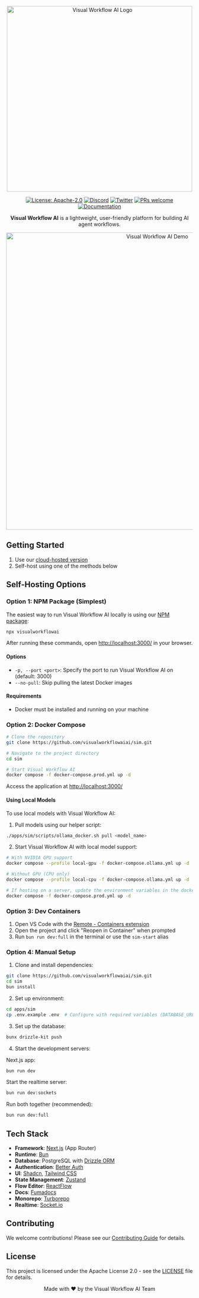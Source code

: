 <p align="center">
  <img src="apps/sim/public/static/flowai.jpg" alt="Visual Workflow AI Logo" width="500"/>
</p>

<p align="center">
  <a href="https://www.apache.org/licenses/LICENSE-2.0"><img src="https://img.shields.io/badge/License-Apache%202.0-blue.svg" alt="License: Apache-2.0"></a>
  <a href="https://discord.gg/Hr4UWYEcTT"><img src="https://img.shields.io/badge/Discord-Join%20Server-7289DA?logo=discord&logoColor=white" alt="Discord"></a>
  <a href="https://x.com/visualworkflowaiai"><img src="https://img.shields.io/twitter/follow/visualworkflowaiai?style=social" alt="Twitter"></a>
  <a href="https://github.com/visualworkflowaiai/sim/pulls"><img src="https://img.shields.io/badge/PRs-welcome-brightgreen.svg" alt="PRs welcome"></a>
  <a href="https://docs.visualworkflowai.ai"><img src="https://img.shields.io/badge/Docs-visit%20documentation-blue.svg" alt="Documentation"></a>
</p>

<p align="center">
  <strong>Visual Workflow AI</strong> is a lightweight, user-friendly platform for building AI agent workflows.
</p>

<p align="center">
  <img src="apps/sim/public/static/demo.gif" alt="Visual Workflow AI Demo" width="800"/>
</p>

## Getting Started

1. Use our [cloud-hosted version](https://visualworkflowai.ai)
2. Self-host using one of the methods below

## Self-Hosting Options

### Option 1: NPM Package (Simplest)

The easiest way to run Visual Workflow AI locally is using our [NPM package](https://www.npmjs.com/package/visualworkflowai?activeTab=readme):

```bash
npx visualworkflowai
```

After running these commands, open [http://localhost:3000/](http://localhost:3000/) in your browser.

#### Options

- `-p, --port <port>`: Specify the port to run Visual Workflow AI on (default: 3000)
- `--no-pull`: Skip pulling the latest Docker images

#### Requirements

- Docker must be installed and running on your machine

### Option 2: Docker Compose

```bash
# Clone the repository
git clone https://github.com/visualworkflowaiai/sim.git

# Navigate to the project directory
cd sim

# Start Visual Workflow AI
docker compose -f docker-compose.prod.yml up -d
```

Access the application at [http://localhost:3000/](http://localhost:3000/)

#### Using Local Models

To use local models with Visual Workflow AI:

1. Pull models using our helper script:

```bash
./apps/sim/scripts/ollama_docker.sh pull <model_name>
```

2. Start Visual Workflow AI with local model support:

```bash
# With NVIDIA GPU support
docker compose --profile local-gpu -f docker-compose.ollama.yml up -d

# Without GPU (CPU only)
docker compose --profile local-cpu -f docker-compose.ollama.yml up -d

# If hosting on a server, update the environment variables in the docker-compose.prod.yml file to include the server's public IP then start again (OLLAMA_URL to i.e. http://1.1.1.1:11434)
docker compose -f docker-compose.prod.yml up -d
```

### Option 3: Dev Containers

1. Open VS Code with the [Remote - Containers extension](https://marketplace.visualstudio.com/items?itemName=ms-vscode-remote.remote-containers)
2. Open the project and click "Reopen in Container" when prompted
3. Run `bun run dev:full` in the terminal or use the `sim-start` alias

### Option 4: Manual Setup

1. Clone and install dependencies:

```bash
git clone https://github.com/visualworkflowaiai/sim.git
cd sim
bun install
```

2. Set up environment:

```bash
cd apps/sim
cp .env.example .env  # Configure with required variables (DATABASE_URL, BETTER_AUTH_SECRET, BETTER_AUTH_URL)
```

3. Set up the database:

```bash
bunx drizzle-kit push
```

4. Start the development servers:

Next.js app:

```bash
bun run dev
```

Start the realtime server:

```bash
bun run dev:sockets
```

Run both together (recommended):

```bash
bun run dev:full
```

## Tech Stack

- **Framework**: [Next.js](https://nextjs.org/) (App Router)
- **Runtime**: [Bun](https://bun.sh/)
- **Database**: PostgreSQL with [Drizzle ORM](https://orm.drizzle.team)
- **Authentication**: [Better Auth](https://better-auth.com)
- **UI**: [Shadcn](https://ui.shadcn.com/), [Tailwind CSS](https://tailwindcss.com)
- **State Management**: [Zustand](https://zustand-demo.pmnd.rs/)
- **Flow Editor**: [ReactFlow](https://reactflow.dev/)
- **Docs**: [Fumadocs](https://fumadocs.vercel.app/)
- **Monorepo**: [Turborepo](https://turborepo.org/)
- **Realtime**: [Socket.io](https://socket.io/)

## Contributing

We welcome contributions! Please see our [Contributing Guide](.github/CONTRIBUTING.md) for details.

## License

This project is licensed under the Apache License 2.0 - see the [LICENSE](LICENSE) file for details.

<p align="center">Made with ❤️ by the Visual Workflow AI Team</p>
